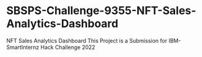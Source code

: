 # SBSPS-Challenge-9355-NFT-Sales-Analytics-Dashboard
NFT Sales Analytics Dashboard
This Project is a Submission for IBM-SmartInternz Hack Challenge 2022
